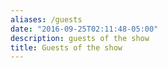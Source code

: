 ```yaml
---
aliases: /guests
date: "2016-09-25T02:11:48-05:00"
description: guests of the show
title: Guests of the show
---
```

